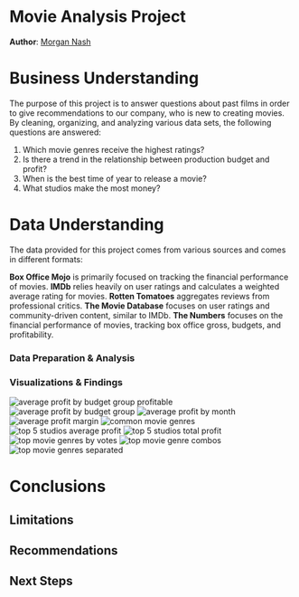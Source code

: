 # Movie Analysis Project
**Author**: [Morgan Nash](mailto:morganmichellenash@gmail.com)

# Business Understanding

The purpose of this project is to answer questions about past films in order to give recommendations to our company, who is new to creating movies. By cleaning, organizing, and analyzing various data sets, the following questions are answered:

1. Which movie genres receive the highest ratings?
2. Is there a trend in the relationship between production budget and profit?
3. When is the best time of year to release a movie?
4. What studios make the most money?

# Data Understanding 
The data provided for this project comes from various sources and comes in different formats:

**Box Office Mojo** is primarily focused on tracking the financial performance of movies.
**IMDb** relies heavily on user ratings and calculates a weighted average rating for movies.
**Rotten Tomatoes** aggregates reviews from professional critics.
**The Movie Database** focuses on user ratings and community-driven content, similar to IMDb.
**The Numbers** focuses on the financial performance of movies, tracking box office gross, budgets, and profitability.

### Data Preparation & Analysis



### Visualizations & Findings
![average profit by budget group profitable](images/avg_prof_by_bud_group_prof.png)
![average profit by budget group](images/avg_prof_by_bud_group.png)
![average profit by month](images/avg_prof_by_month.png)
![average profit margin](images/avg_prof_margin.png)
![common movie genres](images/common_movie_gen.png)
![top 5 studios average profit](images/top_5_studio_avg_prof.png)
![top 5 studios total profit](images/top_5_studios_by_total_prof.png)
![top movie genres by votes](images/top_movie_gen_by_votes.png)
![top movie genre combos](images/top_movie_gen_comb.png)
![top movie genres separated](images/top_movie_gen_sep.png)

# Conclusions

## Limitations

## Recommendations

## Next Steps
